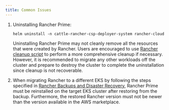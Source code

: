 ```yaml
---
title: Common Issues
---
```


1. Uninstalling Rancher Prime:

    ```shell
    helm uninstall -n cattle-rancher-csp-deployer-system rancher-cloud
    ```

   Uninstalling Rancher Prime may not cleanly remove all the resources that were
   created by Rancher. Users are encouraged to use
   [Rancher cleanup script](https://github.com/rancher/rancher-cleanup) to
   perform a more comprehensive cleanup if necessary. However, it is
   recommended to migrate any other workloads off the cluster and prepare
   to destroy the cluster to complete the uninstallation since cleanup is not
   recoverable.

2. When migrating Rancher to a different EKS by following the steps specified in
   [Rancher Backups and Disaster Recovery](https://ranchermanager.docs.rancher.com/pages-for-subheaders/backup-restore-and-disaster-recovery),
   Rancher Prime must be reinstalled on the target EKS cluster after restoring from the backup.
   Furthermore, the restored Rancher version must not be newer than the version
   available in the AWS marketplace.
